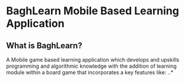 # BaghLearn Mobile Based Learning Application
## What is BaghLearn?
A Mobile game based learning application which develops and upskills programming and algorithmic knowledge with the addition of learning module within a board game that incorporates a key features like:
..* 
